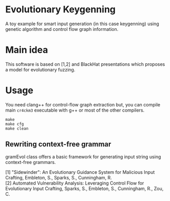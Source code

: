 # Evolutionary Keygenning
A toy example for smart input generation (in this case keygenning) using genetic algorithm and control flow graph information.

# Main idea
This software is based on [1,2] and BlackHat presentations which proposes a model for evolutionary fuzzing. 

# Usage

You need clang++ for control-flow graph extraction but, you can compile main `cr4ckm3` executable with g++ or most of the other compilers. 

```
make 
make cfg
make clean
```

## Rewriting context-free grammar

gramEvol class offers a basic framework for generating input string using context-free grammars. 


[1] "Sidewinder": An Evolutionary Guidance System for Malicious Input Crafting, Embleton, S., Sparks, S., Cunningham, R.     
[2] Automated Vulnerability Analysis: Leveraging Control Flow for Evolutionary Input Crafting, Sparks, S., Embleton, S., Cunningham, R., Zou, C.
